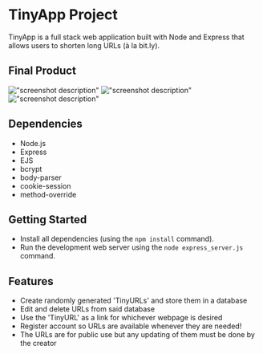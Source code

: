 # TinyApp Project

TinyApp is a full stack web application built with Node and Express that allows users to shorten long URLs (à la bit.ly).

## Final Product

!["screenshot description"](#)
!["screenshot description"](#)
!["screenshot description"](#)

## Dependencies

- Node.js
- Express
- EJS
- bcrypt
- body-parser
- cookie-session
- method-override

## Getting Started

- Install all dependencies (using the `npm install` command).
- Run the development web server using the `node express_server.js` command.

## Features

- Create randomly generated 'TinyURLs' and store them in a database
- Edit and delete URLs from said database
- Use the 'TinyURL' as a link for whichever webpage is desired
- Register account so URLs are available whenever they are needed!
- The URLs are for public use but any updating of them must be done by the creator